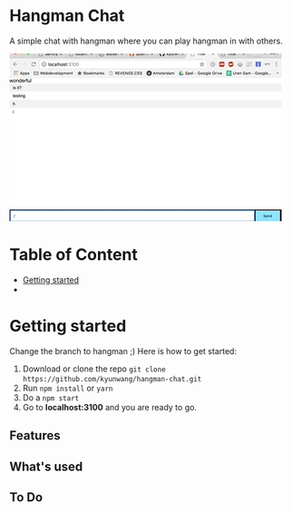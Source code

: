 # Hangman Chat
A simple chat with hangman where you can play hangman in with others.

![hangman gif](kev_app.gif)

# Table of Content
- [Getting started](#getting-started)
- [](#)

# Getting started
Change the branch to hangman ;)
Here is how to get started:
1. Download or clone the repo `git clone https://github.com/kyunwang/hangman-chat.git`
2. Run `npm install` or `yarn`
3. Do a `npm start`
4. Go to **localhost:3100** and you are ready to go.

## Features

## What's used

## To Do
